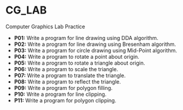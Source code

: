 # CG_LAB
Computer Graphics Lab Practice

  * **P01:** Write a program for line drawing using DDA algorithm.
  * **P02:** Write a program for line drawing using Bresenham algorithm.
  * **P03:** Write a program for circle drawing using Mid-Point algorithm.
  * **P04:** Write a program to rotate a point about origin.
  * **P05:** Write a program to rotate a triangle about origin.
  * **P06:** Write a program to scale the triangle.
  * **P07:** Write a program to translate the triangle.
  * **P08:** Write a program to reflect the triangle.
  * **P09:** Write a program for polygon filling.
  * **P10:** Write a program for line clipping.
  * **P11:** Write a program for polygon clipping.
